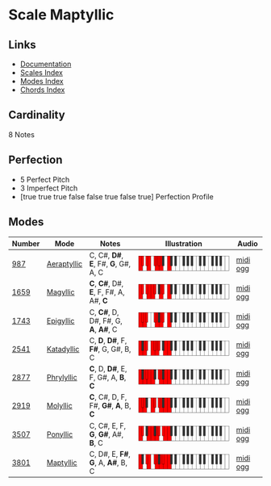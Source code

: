 # Scale Maptyllic

## Links

- [Documentation](index.md)
- [Scales Index](Scales.md)
- [Modes Index](Modes.md)
- [Chords Index](Chords.md)

## Cardinality

8 Notes

## Perfection

- 5 Perfect Pitch
- 3 Imperfect Pitch
- [true true true false false true false true] Perfection Profile

## Modes

| Number | Mode | Notes | Illustration | Audio |
|--------|------|-------|--------------|-------|
| [987](https://ianring.com/musictheory/scales/987) | [Aeraptyllic](ModeAeraptyllic.md) | C, C#, **D#**, **E**, F#, **G**, G#, A, C | ![CNaturalAeraptyllic](ModeCNaturalAeraptyllic.png) | [midi](ModeCNaturalAeraptyllic.mid) [ogg](ModeCNaturalAeraptyllic.ogg) | 
| [1659](https://ianring.com/musictheory/scales/1659) | [Magyllic](ModeMagyllic.md) | **C**, **C#**, D#, **E**, F, F#, A, A#, **C** | ![CNaturalMagyllic](ModeCNaturalMagyllic.png) | [midi](ModeCNaturalMagyllic.mid) [ogg](ModeCNaturalMagyllic.ogg) | 
| [1743](https://ianring.com/musictheory/scales/1743) | [Epigyllic](ModeEpigyllic.md) | C, **C#**, D, D#, F#, G, **A**, **A#**, C | ![CNaturalEpigyllic](ModeCNaturalEpigyllic.png) | [midi](ModeCNaturalEpigyllic.mid) [ogg](ModeCNaturalEpigyllic.ogg) | 
| [2541](https://ianring.com/musictheory/scales/2541) | [Katadyllic](ModeKatadyllic.md) | C, **D**, **D#**, F, **F#**, G, G#, B, C | ![CNaturalKatadyllic](ModeCNaturalKatadyllic.png) | [midi](ModeCNaturalKatadyllic.mid) [ogg](ModeCNaturalKatadyllic.ogg) | 
| [2877](https://ianring.com/musictheory/scales/2877) | [Phrylyllic](ModePhrylyllic.md) | **C**, D, **D#**, E, F, G#, A, **B**, **C** | ![CNaturalPhrylyllic](ModeCNaturalPhrylyllic.png) | [midi](ModeCNaturalPhrylyllic.mid) [ogg](ModeCNaturalPhrylyllic.ogg) | 
| [2919](https://ianring.com/musictheory/scales/2919) | [Molyllic](ModeMolyllic.md) | **C**, C#, D, F, F#, **G#**, **A**, B, **C** | ![CNaturalMolyllic](ModeCNaturalMolyllic.png) | [midi](ModeCNaturalMolyllic.mid) [ogg](ModeCNaturalMolyllic.ogg) | 
| [3507](https://ianring.com/musictheory/scales/3507) | [Ponyllic](ModePonyllic.md) | C, C#, E, F, **G**, **G#**, A#, **B**, C | ![CNaturalPonyllic](ModeCNaturalPonyllic.png) | [midi](ModeCNaturalPonyllic.mid) [ogg](ModeCNaturalPonyllic.ogg) | 
| [3801](https://ianring.com/musictheory/scales/3801) | [Maptyllic](ModeMaptyllic.md) | C, D#, E, **F#**, **G**, A, **A#**, B, C | ![CNaturalMaptyllic](ModeCNaturalMaptyllic.png) | [midi](ModeCNaturalMaptyllic.mid) [ogg](ModeCNaturalMaptyllic.ogg) | 
